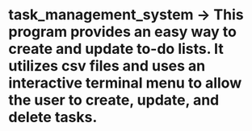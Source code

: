 # task_management_system -> This program provides an easy way to create and update to-do lists. It utilizes csv files and uses an interactive terminal menu to allow the user to create, update, and delete tasks.